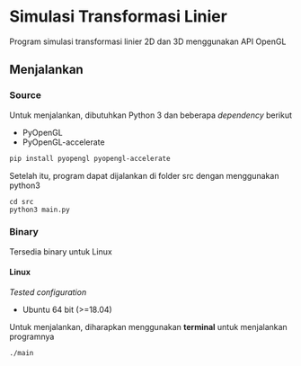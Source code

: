 # Simulasi Transformasi Linier

Program simulasi transformasi linier 2D dan 3D menggunakan API OpenGL

## Menjalankan

### Source

Untuk menjalankan, dibutuhkan Python 3 dan beberapa *dependency* berikut

- PyOpenGL
- PyOpenGL-accelerate

```bash
pip install pyopengl pyopengl-accelerate
```

Setelah itu, program dapat dijalankan di folder src dengan menggunakan python3

```
cd src
python3 main.py
```

### Binary

Tersedia binary untuk Linux

#### Linux

*Tested configuration*

- Ubuntu 64 bit (>=18.04)

Untuk menjalankan, diharapkan menggunakan **terminal** untuk menjalankan programnya

```
./main
```